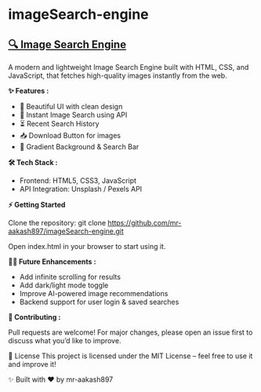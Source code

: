 # imageSearch-engine
<h2><u>🔍 Image Search Engine</u></h2>

A modern and lightweight Image Search Engine built with HTML, CSS, and JavaScript, that fetches high-quality images instantly from the web.

<b>✨ Features :</b>
<ul>
<li>🎨 Beautiful UI with clean design</li>
<li>📸 Instant Image Search using API</li>
<li>⏳ Recent Search History</li>
<li>📥 Download Button for images</li>
<li>🌈  Gradient Background & Search Bar </li></ul>

<b>🛠️ Tech Stack :</b>
<ul>
<li>Frontend: HTML5, CSS3, JavaScript</li>
<li>API Integration: Unsplash / Pexels API </li></ul>

<b>⚡ Getting Started </b>

Clone the repository:
git clone https://github.com/mr-aakash897/imageSearch-engine.git

Open index.html in your browser to start using it.

<b>🧑‍💻 Future Enhancements :</b>
<ul>
<li>Add infinite scrolling for results</li>
<li>Add dark/light mode toggle</li>
<li>Improve AI-powered image recommendations</li>
<li>Backend support for user login & saved searches </li></ul>

<b>🤝 Contributing :</b>

Pull requests are welcome! For major changes, please open an issue first to discuss what you’d like to improve.

📜 License
This project is licensed under the MIT License – feel free to use it and improve it!

✨ Built with ❤️ by mr-aakash897
